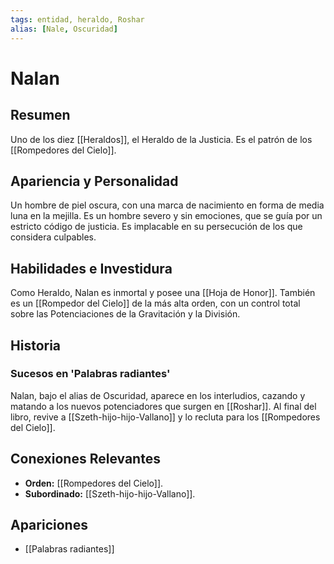 ```yaml
---
tags: entidad, heraldo, Roshar
alias: [Nale, Oscuridad]
---
```


# Nalan

## Resumen
Uno de los diez [[Heraldos]], el Heraldo de la Justicia. Es el patrón de los [[Rompedores del Cielo]].

## Apariencia y Personalidad
Un hombre de piel oscura, con una marca de nacimiento en forma de media luna en la mejilla. Es un hombre severo y sin emociones, que se guía por un estricto código de justicia. Es implacable en su persecución de los que considera culpables.

## Habilidades e Investidura
Como Heraldo, Nalan es inmortal y posee una [[Hoja de Honor]]. También es un [[Rompedor del Cielo]] de la más alta orden, con un control total sobre las Potenciaciones de la Gravitación y la División.

## Historia
### Sucesos en 'Palabras radiantes'
Nalan, bajo el alias de Oscuridad, aparece en los interludios, cazando y matando a los nuevos potenciadores que surgen en [[Roshar]]. Al final del libro, revive a [[Szeth-hijo-hijo-Vallano]] y lo recluta para los [[Rompedores del Cielo]].

## Conexiones Relevantes
* **Orden:** [[Rompedores del Cielo]].
* **Subordinado:** [[Szeth-hijo-hijo-Vallano]].

## Apariciones
* [[Palabras radiantes]]
